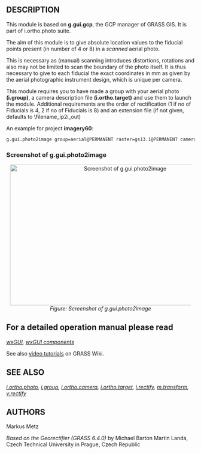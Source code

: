## DESCRIPTION

This module is based on **g.gui.gcp**, the GCP manager of GRASS GIS. It
is part of i.ortho.photo suite.

The aim of this module is to give absolute location values to the
fiducial points present (in number of 4 or 8) in a *scanned* aerial
photo.

This is necessary as (manual) scanning introduces distortions, rotations
and also may not be limited to scan the boundary of the photo itself. It
is thus necessary to give to each fiducial the exact coordinates in mm
as given by the aerial photographic instrument design, which is unique
per camera.

This module requires you to have made a group with your aerial photo
**(i.group)**, a camera description file **(i.ortho.target)** and use
them to launch the module. Additional requirements are the order of
rectification (1 if no of Fiducials is 4, 2 if no of Fiducials is 8) and
an extension file (if not given, defaults to \\filename_ip2i_out)

An example for project **imagery60**:

```bash
g.gui.photo2image group=aerial@PERMANENT raster=gs13.1@PERMANENT camera=gscamera order=2 extension=try --o
```

### Screenshot of g.gui.photo2image

<div align="center" style="margin: 10px">

[<img src="wxGUI_iphoto2image_frame.jpg" data-border="0" width="600"
height="375" alt="Screenshot of g.gui.photo2image" />](wxGUI_iphoto2image_frame.jpg)
*Figure: Screenshot of g.gui.photo2image*

</div>

## For a detailed operation manual please read

*[wxGUI](wxGUI.md), [wxGUI components](wxGUI.components.md)*

See also [video
tutorials](https://grasswiki.osgeo.org/wiki/WxGUI/Video_tutorials#Georectifier)
on GRASS Wiki.

## SEE ALSO

*[i.ortho.photo](i.ortho.photo.md), [i.group](i.group.md),
[i.ortho.camera](i.ortho.camera.md),
[i.ortho.target](i.ortho.target.md), [i.rectify](i.rectify.md),
[m.transform](m.transform.md), [v.rectify](v.rectify.md)*

## AUTHORS

Markus Metz

*Based on the Georectifier (GRASS 6.4.0)* by Michael Barton
Martin Landa, Czech Technical University in Prague, Czech Republic
